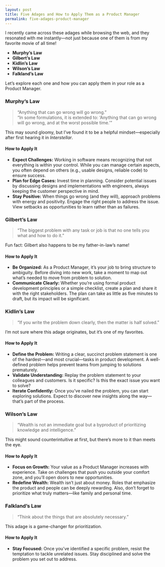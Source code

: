 ```yaml
---
layout: post
title: Five Adages and How to Apply Them as a Product Manager
permalink: five-adages-product-manager
---
```


I recently came across these adages while browsing the web, and they resonated with me instantly—not just because one of them is from my favorite movie of all time!  

- **Murphy’s Law**  
- **Gilbert’s Law**  
- **Kidlin’s Law**  
- **Wilson’s Law**  
- **Falkland’s Law**  

Let’s explore each one and how you can apply them in your role as a Product Manager.


### Murphy’s Law

> “Anything that can go wrong will go wrong.”  
> “In some formulations, it is extended to: ‘Anything that can go wrong will go wrong, and at the worst possible time.’”

This may sound gloomy, but I’ve found it to be a helpful mindset—especially after first hearing it in *Interstellar*.

#### How to Apply It
- **Expect Challenges:** Working in software means recognizing that not everything is within your control. While you can manage certain aspects, you often depend on others (e.g., usable designs, reliable code) to ensure success.  
- **Plan for Edge Cases:** Invest time in planning. Consider potential issues by discussing designs and implementations with engineers, always keeping the customer perspective in mind.  
- **Stay Positive:** When things go wrong (and they will), approach problems with energy and positivity. Engage the right people to address the issue. View setbacks as opportunities to learn rather than as failures.


### Gilbert’s Law

> “The biggest problem with any task or job is that no one tells you what and how to do it.”

Fun fact: Gilbert also happens to be my father-in-law’s name!

#### How to Apply It
- **Be Organized:** As a Product Manager, it’s your job to bring structure to ambiguity. Before diving into new work, take a moment to map out what’s needed to move from problem to solution.  
- **Communicate Clearly:** Whether you’re using formal product development principles or a simple checklist, create a plan and share it with the right stakeholders. The plan can take as little as five minutes to draft, but its impact will be significant.


### Kidlin’s Law

> “If you write the problem down clearly, then the matter is half solved.”

I’m not sure where this adage originates, but it’s one of my favorites.

#### How to Apply It
- **Define the Problem:** Writing a clear, succinct problem statement is one of the hardest—and most crucial—tasks in product development. A well-defined problem helps prevent teams from jumping to solutions prematurely.  
- **Validate Understanding:** Replay the problem statement to your colleagues and customers. Is it specific? Is this the exact issue you want to solve?  
- **Iterate Confidently:** Once you’ve nailed the problem, you can start exploring solutions. Expect to discover new insights along the way—that’s part of the process.


### Wilson’s Law

> “Wealth is not an immediate goal but a byproduct of prioritizing knowledge and intelligence.”

This might sound counterintuitive at first, but there’s more to it than meets the eye.

#### How to Apply It
- **Focus on Growth:** Your value as a Product Manager increases with experience. Take on challenges that push you outside your comfort zone, and you’ll open doors to new opportunities.  
- **Redefine Wealth:** Wealth isn’t just about money. Roles that emphasize the product and people can be deeply rewarding. Also, don’t forget to prioritize what truly matters—like family and personal time.


### Falkland’s Law

> “Think about the things that are absolutely necessary.”

This adage is a game-changer for prioritization.

#### How to Apply It
- **Stay Focused:** Once you’ve identified a specific problem, resist the temptation to tackle unrelated issues. Stay disciplined and solve the problem you set out to address.
